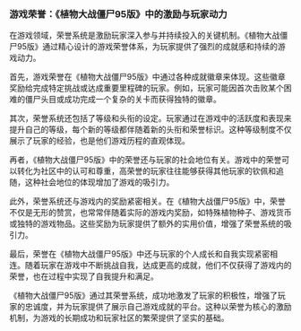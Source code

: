 ### 游戏荣誉：《植物大战僵尸95版》中的激励与玩家动力

在游戏领域，荣誉系统是激励玩家深入参与并持续投入的关键机制。《植物大战僵尸95版》通过精心设计的游戏荣誉体系，为玩家提供了强烈的成就感和持续的游戏动力。

首先，游戏荣誉在《植物大战僵尸95版》中通过各种成就徽章来体现。这些徽章奖励给完成特定挑战或达成重要里程碑的玩家。例如，玩家可能因首次击败某个困难的僵尸头目或成功完成一个复杂的关卡而获得独特的徽章。

其次，荣誉系统还包括了等级和头衔的设定。玩家通过在游戏中的活跃度和表现来提升自己的等级，每个新的等级都伴随着新的头衔和荣誉标识。这种等级制度不仅展示了玩家的经验，也是他们游戏历程的直观体现。

再者，《植物大战僵尸95版》中的荣誉还与玩家的社会地位有关。游戏中的荣誉可以转化为社区中的认可和尊重，高荣誉的玩家往往能够获得其他玩家的钦佩和追随，这种社会地位的体现增加了游戏的吸引力。

此外，荣誉系统还与游戏内的奖励紧密相关。在《植物大战僵尸95版》中，荣誉不仅是无形的赞赏，也常常伴随着实际的游戏内奖励，如特殊植物种子、游戏货币或独特的游戏物品。这些奖励为玩家提供了额外的实用价值，增强了荣誉系统的吸引力。

最后，荣誉在《植物大战僵尸95版》中还与玩家的个人成长和自我实现紧密相连。随着玩家在游戏中不断挑战自我，达成更高的成就，他们不仅获得了游戏内的荣誉，也在过程中实现了自我提升和满足。

《植物大战僵尸95版》通过其荣誉系统，成功地激发了玩家的积极性，增强了玩家的忠诚度，并为玩家提供了展示自己游戏成就的平台。这种以荣誉为核心的激励机制，为游戏的长期成功和玩家社区的繁荣提供了坚实的基础。
